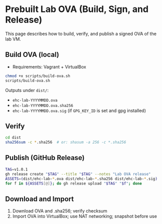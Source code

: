 # Prebuilt Lab OVA (Build, Sign, and Release)

This page describes how to build, verify, and publish a signed OVA of the lab VM.

## Build OVA (local)
- Requirements: Vagrant + VirtualBox
```sh path=null start=null
chmod +x scripts/build-ova.sh
scripts/build-ova.sh
```
Outputs under `dist/`:
- `ehc-lab-YYYYMMDD.ova`
- `ehc-lab-YYYYMMDD.ova.sha256`
- `ehc-lab-YYYYMMDD.ova.sig` (if `GPG_KEY_ID` is set and gpg installed)

## Verify
```sh path=null start=null
cd dist
sha256sum -c *.sha256  # or: shasum -a 256 -c *.sha256
```

## Publish (GitHub Release)
```sh path=null start=null
TAG=v1.0.1
gh release create "$TAG" --title "$TAG" --notes "Lab OVA release"
ASSETS=(dist/ehc-lab-*.ova dist/ehc-lab-*.sha256 dist/ehc-lab-*.sig)
for f in ${ASSETS[@]}; do gh release upload "$TAG" "$f"; done
```

## Download and Import
1) Download OVA and .sha256; verify checksum
2) Import OVA into VirtualBox; use NAT networking; snapshot before use
